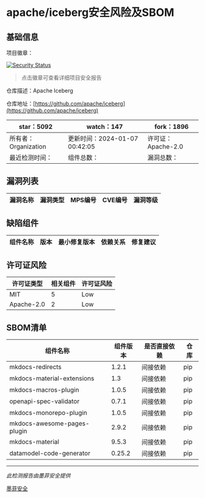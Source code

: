# apache/iceberg安全风险及SBOM

## 基础信息

项目徽章：

[![Security Status](https://www.murphysec.com/platform3/v31/badge/1743697390967267328.svg)](https://www.murphysec.com/console/report/1691872734232858624/1743697390967267328)

> 点击徽章可查看详细项目安全报告

仓库描述：Apache Iceberg

仓库地址：[https://github.com/apache/iceberg](https://github.com/apache/iceberg)

| star：5092 | watch：147 | fork：1896 |
| ----------- | -------------- | ------------ |
| 所有者：Organization | 更新时间：2024-01-07 00:42:05 | 许可证：Apache-2.0 |
| 最近检测时间： | 组件总数： | 漏洞总数： |




## 漏洞列表

| 漏洞名称 | 漏洞类型 | MPS编号 | CVE编号 | 漏洞等级 |
| ------- | ------ | ------- | ------ | ----- |





## 缺陷组件

| 组件名称 | 版本 | 最小修复版本 | 依赖关系 | 修复建议 |
| -------- | ---- | ------------ | -------- | -------- |





## 许可证风险

| 许可证类型 | 相关组件 | 许可证风险 |
| ---------- | -------- | ---------- |
|MIT|5|Low|
|Apache-2.0|2|Low|




## SBOM清单

| 组件名称 | 组件版本 | 是否直接依赖 | 仓库 |
| -------- | -------- | ------------ | ---- |
|mkdocs-redirects|1.2.1|间接依赖|pip|
|mkdocs-material-extensions|1.3|间接依赖|pip|
|mkdocs-macros-plugin|1.0.5|间接依赖|pip|
|openapi-spec-validator|0.7.1|间接依赖|pip|
|mkdocs-monorepo-plugin|1.0.5|间接依赖|pip|
|mkdocs-awesome-pages-plugin|2.9.2|间接依赖|pip|
|mkdocs-material|9.5.3|间接依赖|pip|
|datamodel-code-generator|0.25.2|间接依赖|pip|


------

*此检测报告由墨菲安全提供*

[墨菲安全](www.murphysec.com)